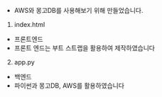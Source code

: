 - AWS와 몽고DB를 사용해보기 위해 만들었습니다.

1. index.html

- 프론트엔드
- 프론트 엔드는 부트 스트랩을 활용하여 제작하였습니다

2. app.py

- 백엔드
- 파이썬과 몽고DB, AWS를 활용하였습니다
